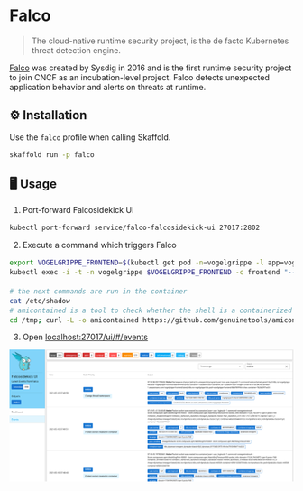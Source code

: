 # Falco

> The cloud-native runtime security project, is the de facto Kubernetes threat detection engine.

[Falco](https://falco.org/) was created by Sysdig in 2016 and is the first runtime security project to join CNCF as an incubation-level project. Falco detects unexpected application behavior and alerts on threats at runtime.

## ⚙️ Installation

Use the `falco` profile when calling Skaffold.

```sh
skaffold run -p falco
```

## 🖥️ Usage

1. Port-forward Falcosidekick UI

```sh
kubectl port-forward service/falco-falcosidekick-ui 27017:2802
```

2. Execute a command which triggers Falco

```sh
export VOGELGRIPPE_FRONTEND=$(kubectl get pod -n=vogelgrippe -l app=vogelgrippe-frontend -o jsonpath={.items..metadata.name})
kubectl exec -i -t -n vogelgrippe $VOGELGRIPPE_FRONTEND -c frontend "--" sh -c "clear; (bash || ash || sh)"

# the next commands are run in the container
cat /etc/shadow
# amicontained is a tool to check whether the shell is a containerized environment.
cd /tmp; curl -L -o amicontained https://github.com/genuinetools/amicontained/releases/download/v0.4.7/amicontained-linux-amd64; chmod 555 amicontained; ./amicontained
```

3. Open [localhost:27017/ui/#/events](localhost:27017/ui/#/events)

![](../.bitbucket/falcosidekick-ui.png)